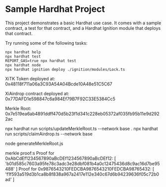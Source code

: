 # Sample Hardhat Project

This project demonstrates a basic Hardhat use case. It comes with a sample contract, a test for that contract, and a Hardhat Ignition module that deploys that contract.

Try running some of the following tasks:

```shell
npx hardhat help
npx hardhat test
REPORT_GAS=true npx hardhat test
npx hardhat node
npx hardhat ignition deploy ./ignition/modules/Lock.ts
```


XiTK Token deployed at: 0x48118f711a06a3C93A54A04Bcde10A48e51C5C67

XiAirdrop contract deployed at: 0x77DAFD1e598847c6a984Ef79B7F92C33E5384Cc5


Merkle Root: 0x7e519ea6ab4891ddff470d5b23f1d341c228eb05372af035fb95b11e9d2922ac


npx hardhat run scripts/updateMerkleRoot.ts --network base . npx hardhat run scripts/claimAirdrop.ts --network base  

node generateMerkleRoot.js

merkle proof:s
Proof for 0xAbCdEf1234567890aBcDEf1234567890aBcDEf12: [ 'b01d585c7603a95fe78c3adc3e28dbf081b4a0c12475436d8c9ac16d7be95488' ]
Proof for 0x9876543210FEDCBA9876543210FEDCBA98765432: [ 'f1f593a519d3b1ca8b8f838a967a2417e112e340c67d6b94239636f05c72b0ad' ]
